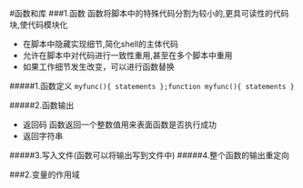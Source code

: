#函数和库
###1.函数
函数将脚本中的特殊代码分割为较小的,更具可读性的代码块,使代码模块化
+ 在脚本中隐藏实现细节,简化shell的主体代码
+ 允许在脚本中对代码进行一致性重用,甚至在多个脚本中重用
+ 如果工作细节发生改变，可以进行函数替换

#####1.函数定义
`myfunc(){ statements };function myfunc(){ statements }`

#####2.函数输出
+ 返回码 函数返回一个整数值用来表面函数是否执行成功
+ 返回字符串 

#####3.写入文件(函数可以将输出写到文件中)
#####4.整个函数的输出重定向

###2.变量的作用域


